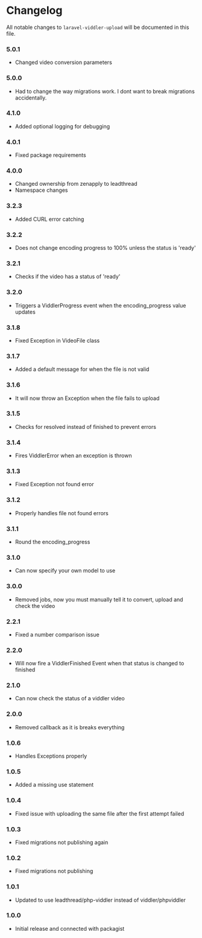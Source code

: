 # Changelog

All notable changes to `laravel-viddler-upload` will be documented in this file.

### 5.0.1
- Changed video conversion parameters

### 5.0.0
- Had to change the way migrations work. I dont want to break migrations accidentally.

### 4.1.0
- Added optional logging for debugging

### 4.0.1
- Fixed package requirements

### 4.0.0
- Changed ownership from zenapply to leadthread
- Namespace changes

### 3.2.3
- Added CURL error catching

### 3.2.2
- Does not change encoding progress to 100% unless the status is 'ready'

### 3.2.1
- Checks if the video has a status of 'ready'

### 3.2.0
- Triggers a ViddlerProgress event when the encoding_progress value updates

### 3.1.8
- Fixed Exception in VideoFile class

### 3.1.7
- Added a default message for when the file is not valid

### 3.1.6
- It will now throw an Exception when the file fails to upload

### 3.1.5
- Checks for resolved instead of finished to prevent errors

### 3.1.4
- Fires ViddlerError when an exception is thrown

### 3.1.3
- Fixed Exception not found error

### 3.1.2
- Properly handles file not found errors

### 3.1.1
- Round the encoding_progress

### 3.1.0
- Can now specify your own model to use

### 3.0.0
- Removed jobs, now you must manually tell it to convert, upload and check the video

### 2.2.1
- Fixed a number comparison issue

### 2.2.0
- Will now fire a ViddlerFinished Event when that status is changed to finished

### 2.1.0
- Can now check the status of a viddler video

### 2.0.0
- Removed callback as it is breaks everything

### 1.0.6
- Handles Exceptions properly

### 1.0.5
- Added a missing use statement

### 1.0.4
- Fixed issue with uploading the same file after the first attempt failed

### 1.0.3
- Fixed migrations not publishing again

### 1.0.2
- Fixed migrations not publishing

### 1.0.1
- Updated to use leadthread/php-viddler instead of viddler/phpviddler

### 1.0.0
- Initial release and connected with packagist
